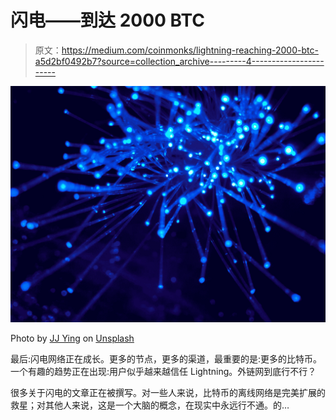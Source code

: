 # 闪电——到达 2000 BTC

> 原文：<https://medium.com/coinmonks/lightning-reaching-2000-btc-a5d2bf0492b7?source=collection_archive---------4----------------------->

![](img/aecc5ac2f5af5c9eac63752061943b1f.png)

Photo by [JJ Ying](https://unsplash.com/@jjying?utm_source=medium&utm_medium=referral) on [Unsplash](https://unsplash.com?utm_source=medium&utm_medium=referral)

最后:闪电网络正在成长。更多的节点，更多的渠道，最重要的是:更多的比特币。一个有趣的趋势正在出现:用户似乎越来越信任 Lightning。外链网到底行不行？

很多关于闪电的文章正在被撰写。对一些人来说，比特币的离线网络是完美扩展的救星；对其他人来说，这是一个大脑的概念，在现实中永远行不通。的…